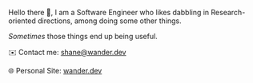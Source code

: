 Hello there 👋, I am a Software Engineer who likes dabbling in Research-oriented directions, among doing some other things.

_Sometimes_ those things end up being useful.


✉️ Contact me: [shane@wander.dev](mailto:shane@wander.dev)

🌐 Personal Site: [wander.dev](https://wander.dev)
